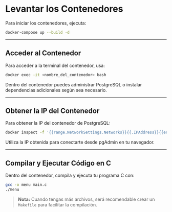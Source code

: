 
# Levantar los Contenedores

Para iniciar los contenedores, ejecuta:

```bash
docker-compose up --build -d
```

---

## Acceder al Contenedor

Para acceder a la terminal del contenedor, usa:

```bash
docker exec -it <nombre_del_contenedor> bash
```

Dentro del contenedor puedes administrar PostgreSQL o instalar dependencias adicionales según sea necesario.

---

## Obtener la IP del Contenedor

Para obtener la IP del contenedor de PostgreSQL:

```bash
docker inspect -f '{{range.NetworkSettings.Networks}}{{.IPAddress}}{{end}}' contenedor-postgres
```

Utiliza la IP obtenida para conectarte desde pgAdmin en tu navegador.

---

## Compilar y Ejecutar Código en C

Dentro del contenedor, compila y ejecuta tu programa C con:

```bash
gcc -o menu main.c
./menu
```

> **Nota:** Cuando tengas más archivos, será recomendable crear un `Makefile` para facilitar la compilación.

